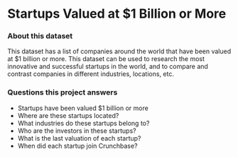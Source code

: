 # Startups Valued at $1 Billion or More
### About this dataset
This dataset has a list of companies around the world that have been valued at $1 billion or more. This dataset can be used to research the most innovative and successful startups in the world, and to compare and contrast companies in different industries, locations, etc.
### Questions this project answers
* Startups have been valued $1 billion or more
* Where are these startups located?
* What industries do these startups belong to?
* Who are the investors in these startups?
* What is the last valuation of each startup?
* When did each startup join Crunchbase?

###
